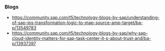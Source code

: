 ### Blogs
* https://community.sap.com/t5/technology-blogs-by-sap/understanding-of-sap-ips-transformation-logic-to-map-source-amp-target/ba-p/13549783
* https://community.sap.com/t5/technology-blogs-by-sap/why-sap-cloud-identity-matters-for-sap-task-center-it-s-about-trust-and/ba-p/13937397
